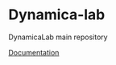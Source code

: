 # Dynamica-lab
DynamicaLab main repository


[Documentation](https://dynamicalab.github.io/Dynamicalab/)
